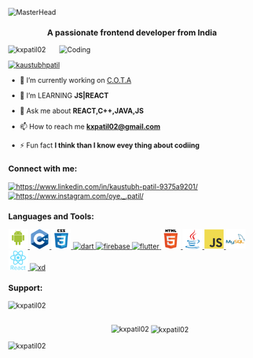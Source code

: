 ![MasterHead](https://user-images.githubusercontent.com/10498744/210012254-234538ff-d198-48aa-8964-37e6fd45d227.gif)

<h3 align="center">A passionate frontend developer from India</h3>
<img align="right" alt="Coding" width="400" src="https://media3.giphy.com/media/Ll22OhMLAlVDb8UQWe/giphy.gif">

<p align="left"> <img src="https://komarev.com/ghpvc/?username=kxpatil02&label=Profile%20views&color=0e75b6&style=flat" alt="kxpatil02" /> </p>

<p align="left"> <a href="https://twitter.com/kaustubhpatil" target="blank"><img src="https://img.shields.io/twitter/follow/kaustubhpatil?logo=twitter&style=for-the-badge" alt="kaustubhpatil" /></a> </p>

- 🔭 I’m currently working on [C.O.T.A](https://github.com/kxpatil02/C.O.T.A---authO-)

- 👯 I’m LEARNING **JS|REACT**

- 💬 Ask me about **REACT,C++,JAVA,JS**

- 📫 How to reach me **kxpatil02@gmail.com**

- ⚡ Fun fact **I think than I know evey thing about codiing**

<h3 align="left">Connect with me:</h3>
<p align="left">
<!-- <a href="https://twitter.com/kaustubhpatil" target="blank"><img align="center" src="https://raw.githubusercontent.com/rahuldkjain/github-profile-readme-generator/master/src/images/icons/Social/twitter.svg" alt="kaustubhpatil" height="30" width="40" /></a> -->
<a href="https://linkedin.com/in/https://www.linkedin.com/in/kaustubh-patil-9375a9201/" target="blank"><img align="center" src="https://raw.githubusercontent.com/rahuldkjain/github-profile-readme-generator/master/src/images/icons/Social/linked-in-alt.svg" alt="https://www.linkedin.com/in/kaustubh-patil-9375a9201/" height="30" width="40" /></a>
<a href="https://instagram.com/https://www.instagram.com/oye._.patil/" target="blank"><img align="center" src="https://raw.githubusercontent.com/rahuldkjain/github-profile-readme-generator/master/src/images/icons/Social/instagram.svg" alt="https://www.instagram.com/oye._.patil/" height="30" width="40" /></a>
</p>

<h3 align="left">Languages and Tools:</h3>
<p align="left"> <a href="https://developer.android.com" target="_blank" rel="noreferrer"> <img src="https://raw.githubusercontent.com/devicons/devicon/master/icons/android/android-original-wordmark.svg" alt="android" width="40" height="40"/> </a> <a href="https://www.w3schools.com/cpp/" target="_blank" rel="noreferrer"> <img src="https://raw.githubusercontent.com/devicons/devicon/master/icons/cplusplus/cplusplus-original.svg" alt="cplusplus" width="40" height="40"/> </a> <a href="https://www.w3schools.com/css/" target="_blank" rel="noreferrer"> <img src="https://raw.githubusercontent.com/devicons/devicon/master/icons/css3/css3-original-wordmark.svg" alt="css3" width="40" height="40"/> </a> <a href="https://dart.dev" target="_blank" rel="noreferrer"> <img src="https://www.vectorlogo.zone/logos/dartlang/dartlang-icon.svg" alt="dart" width="40" height="40"/> </a> <a href="https://firebase.google.com/" target="_blank" rel="noreferrer"> <img src="https://www.vectorlogo.zone/logos/firebase/firebase-icon.svg" alt="firebase" width="40" height="40"/> </a> <a href="https://flutter.dev" target="_blank" rel="noreferrer"> <img src="https://www.vectorlogo.zone/logos/flutterio/flutterio-icon.svg" alt="flutter" width="40" height="40"/> </a> <a href="https://www.w3.org/html/" target="_blank" rel="noreferrer"> <img src="https://raw.githubusercontent.com/devicons/devicon/master/icons/html5/html5-original-wordmark.svg" alt="html5" width="40" height="40"/> </a> <a href="https://www.java.com" target="_blank" rel="noreferrer"> <img src="https://raw.githubusercontent.com/devicons/devicon/master/icons/java/java-original.svg" alt="java" width="40" height="40"/> </a> <a href="https://developer.mozilla.org/en-US/docs/Web/JavaScript" target="_blank" rel="noreferrer"> <img src="https://raw.githubusercontent.com/devicons/devicon/master/icons/javascript/javascript-original.svg" alt="javascript" width="40" height="40"/> </a> <a href="https://www.mysql.com/" target="_blank" rel="noreferrer"> <img src="https://raw.githubusercontent.com/devicons/devicon/master/icons/mysql/mysql-original-wordmark.svg" alt="mysql" width="40" height="40"/> </a> <a href="https://reactjs.org/" target="_blank" rel="noreferrer"> <img src="https://raw.githubusercontent.com/devicons/devicon/master/icons/react/react-original-wordmark.svg" alt="react" width="40" height="40"/> </a> <a href="https://www.adobe.com/products/xd.html" target="_blank" rel="noreferrer"> <img src="https://cdn.worldvectorlogo.com/logos/adobe-xd.svg" alt="xd" width="40" height="40"/> </a> </p>

<h3 align="left">Support:</h3>
<p><a href="https://www.buymeacoffee.com/kxpatil02"> <img align="left" src="https://cdn.buymeacoffee.com/buttons/v2/default-yellow.png" height="50" width="210" alt="kxpatil02" /></a></p><br><br>

<p><img align="left" src="https://github-readme-stats.vercel.app/api/top-langs?username=kxpatil02&show_icons=true&locale=en&layout=compact" alt="kxpatil02" /></p>

<p>&nbsp;<img align="center" src="https://github-readme-stats.vercel.app/api?username=kxpatil02&show_icons=true&locale=en" alt="kxpatil02" /></p>

<p><img align="center" src="https://github-readme-streak-stats.herokuapp.com/?user=kxpatil02&" alt="kxpatil02" /></p>
